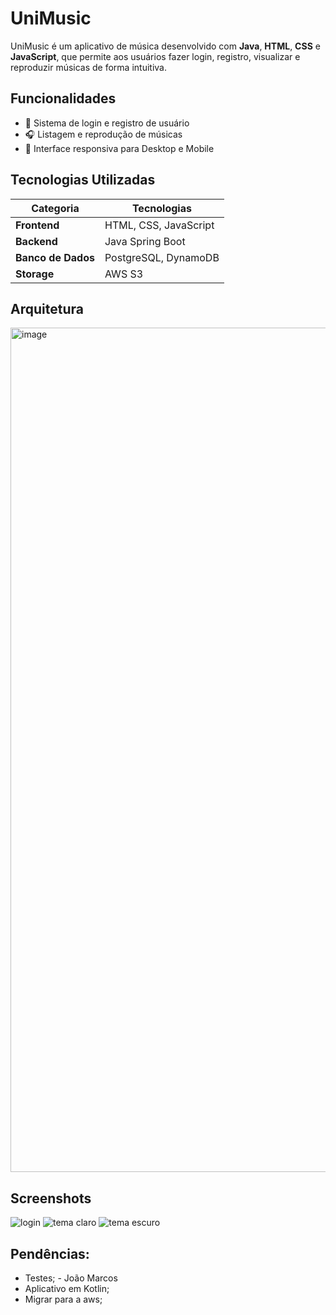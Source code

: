 # UniMusic

UniMusic é um aplicativo de música desenvolvido com **Java**, **HTML**, **CSS** e **JavaScript**, que permite aos usuários fazer login, registro, visualizar e reproduzir músicas de forma intuitiva.

## Funcionalidades

* 🔐 Sistema de login e registro de usuário
* 🎧 Listagem e reprodução de músicas
* 🎨 Interface responsiva para Desktop e Mobile

## Tecnologias Utilizadas

| Categoria           | Tecnologias                       |
| ------------------- | --------------------------------- |
| **Frontend**        | HTML, CSS, JavaScript             |
| **Backend**         | Java Spring Boot                  |
| **Banco de Dados**  | PostgreSQL, DynamoDB              |
| **Storage**         | AWS S3                            |


## Arquitetura
<img width="1867" height="1351" alt="image" src="https://github.com/user-attachments/assets/892d7beb-8789-4092-aa1d-0e1b262a9f0a" />


## Screenshots

![login](https://github.com/user-attachments/assets/2c48af4e-8902-4357-869e-617a4dc2b78f)
![tema claro](https://github.com/user-attachments/assets/0b6e4fc6-52be-4361-b1f0-c670b416c8fd)
![tema escuro](https://github.com/user-attachments/assets/f1cde8e8-96b6-440d-b920-92ac9f4b7fff)

## Pendências:

* Testes; - João Marcos
* Aplicativo em Kotlin; 
* Migrar para a aws;
